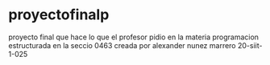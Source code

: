 # proyectofinalp
proyecto final que hace lo que el profesor pidio en la materia programacion estructurada en la seccio 0463 creada por alexander nunez marrero 20-siit-1-025
